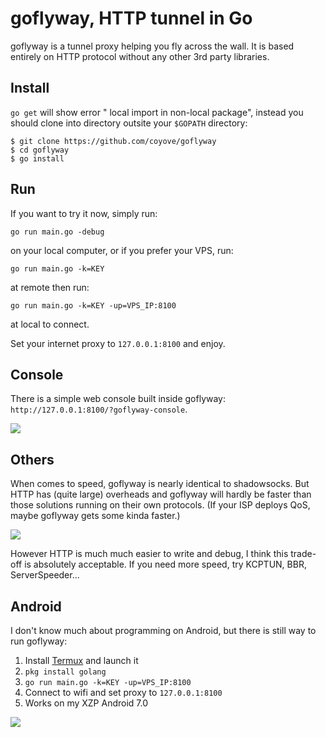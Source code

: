 # goflyway, HTTP tunnel in Go

goflyway is a tunnel proxy helping you fly across the wall. It is based entirely on HTTP protocol without any other 3rd party libraries. 

## Install

`go get` will show error " local import in non-local package", instead you should clone into directory outsite your `$GOPATH` directory:

```
$ git clone https://github.com/coyove/goflyway
$ cd goflyway
$ go install
```

## Run
If you want to try it now, simply run:
```
go run main.go -debug
```
on your local computer, or if you prefer your VPS, run:
```
go run main.go -k=KEY
```
at remote then run:
```
go run main.go -k=KEY -up=VPS_IP:8100
```
at local to connect.

Set your internet proxy to `127.0.0.1:8100` and enjoy.

## Console
There is a simple web console built inside goflyway: `http://127.0.0.1:8100/?goflyway-console`.

![](https://github.com/coyove/goflyway/blob/master/.misc/console.png?raw=true)

## Others
When comes to speed, goflyway is nearly identical to shadowsocks. But HTTP has (quite large) overheads and goflyway will hardly be faster than those solutions running on their own protocols. (If your ISP deploys QoS, maybe goflyway gets some kinda faster.)

![](https://github.com/coyove/goflyway/blob/master/.misc/speed.png?raw=true)

However HTTP is much much easier to write and debug, I think this trade-off is absolutely acceptable. If you need more speed, try KCPTUN, BBR, ServerSpeeder...

## Android

I don't know much about programming on Android, but there is still way to run goflyway:

1. Install [Termux](https://f-droid.org/packages/com.termux/) and launch it
2. `pkg install golang`
3. `go run main.go -k=KEY -up=VPS_IP:8100`
4. Connect to wifi and set proxy to `127.0.0.1:8100`
5. Works on my XZP Android 7.0

![](https://github.com/coyove/goflyway/blob/master/.misc/android.jpg?raw=true)

